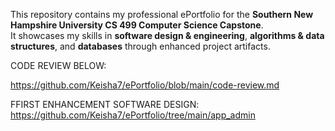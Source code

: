 This repository contains my professional ePortfolio for the **Southern New Hampshire University CS 499 Computer Science Capstone**.  
It showcases my skills in **software design & engineering**, **algorithms & data structures**, and **databases** through enhanced project artifacts.








CODE REVIEW BELOW:

https://github.com/Keisha7/ePortfolio/blob/main/code-review.md


FFIRST ENHANCEMENT SOFTWARE DESIGN:
https://github.com/Keisha7/ePortfolio/tree/main/app_admin
